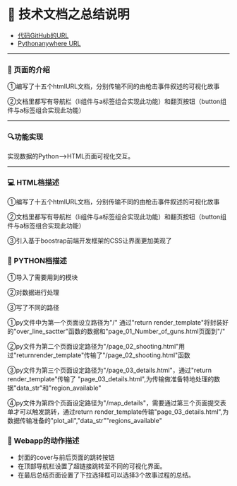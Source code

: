 # 📣 技术文档之总结说明
* [代码GitHub的URL](https://github.com/He1mo/Gunattack)
* [Pythonanywhere URL](http://forgunsmatter.pythonanywhere.com/)

***
###  🤏 页面的介绍
①编写了十五个htmlURL文档，分别传输不同的由枪击事件叙述的可视化故事

②文档里都写有导航栏（li组件与a标签组合实现此功能）和翻页按钮（button组件与a标签组合实现此功能）

***
### 🔍功能实现
实现数据的Python——>HTML页面可视化交互。

*** 

### 💻 HTML档描述
①编写了十五个htmlURL文档，分别传输不同的由枪击事件叙述的可视化故事

②文档里都写有导航栏（li组件与a标签组合实现此功能）和翻页按钮（button组件与a标签组合实现此功能）

③引入基于boostrap前端开发框架的CSS让界面更加美观了
### 🔌 PYTHON档描述
①导入了需要用到的模块

②对数据进行处理

③写了不同的路径

①py文件中为第一个页面设立路径为"/"
   通过"return render_template"将封装好的"over_line_sactter"函数的数据和"page_01_Number_of_guns.html页面到"/"

②py文件为第二个页面设定路径为"/page_02_shooting.html"用过"returnrender_template"传输了"/page_02_shooting.html"函数

③py文件为第三个页面设定路径为"/page_03_details.html"，通过"return render_template"传输了
  "page_03_details.html",为传输做准备特地处理的数据"data_str"和"region_available"

④py文件为第四个页面设定路径为"/map_details"，需要通过第三个页面提交表单才可以触发跳转，通过return render_template传输"page_03_details.html",为数据传输准备的"plot_all","data_str""regions_available"

### 🎥 Webapp的动作描述
   * 封面的cover与前后页面的跳转按钮
   * 在顶部导航栏设置了超链接跳转至不同的可视化界面。
   * 在最后总结页面设置了下拉选择框可以选择3个故事过程的总结。


